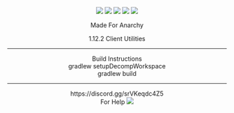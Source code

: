 <p align="center">
    <img src="https://img.shields.io/badge/3%25-optimized-brightgreen??style=flat&logo=appveyor"/>
    <img src="https://img.shields.io/badge/Made%20by-Monkeys-red??style=flat&logo=appveyor"/>
    <img src="https://img.shields.io/badge/100%25-Chinese-orange??style=flat&logo=appveyor"/>
    <img src="https://img.shields.io/badge/works-sometimes-blue??style=flat&logo=appveyor"/>
    <img src="https://img.shields.io/badge/10%25-Original-blue??style=flat&logo=appveyor"/>
  
</p>
<p align="center">
Made For Anarchy
</p>
<p align="center">
1.12.2 Client Utilities
<hr>
<p align="center">
Build Instructions <br>
gradlew setupDecompWorkspace <br>
gradlew build <br>
<hr>
<p align="center">
<a> https://discord.gg/srVKeqdc4Z</a>5
<br> For Help 

<img src="https://raw.githubusercontent.com/Crimply/Claudius/main/src/main/resources/title.png"/>
